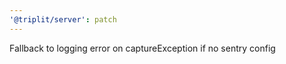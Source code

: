 ```yaml
---
'@triplit/server': patch
---
```


Fallback to logging error on captureException if no sentry config
